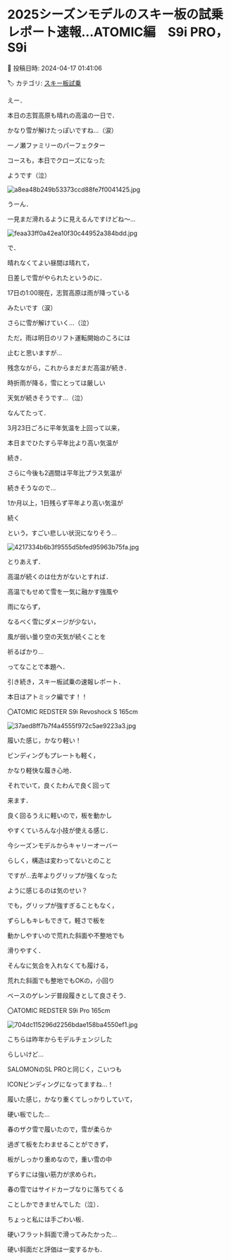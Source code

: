 # 2025シーズンモデルのスキー板の試乗レポート速報…ATOMIC編　S9i PRO，S9i

📅 投稿日時: 2024-04-17 01:41:06

🏷️ カテゴリ: [スキー板試乗](c0bd8048615710cee890e403a36cc9a2b.md)

えー．


本日の志賀高原も晴れの高温の一日で．


かなり雪が解けたっぽいですね…（涙）





一ノ瀬ファミリーのパーフェクター


コースも，本日でクローズになった


ようです（泣）




![a8ea48b249b53373ccd88fe7f0041425.jpg](images/a8ea48b249b53373ccd88fe7f0041425.jpg)







うーん．


一見まだ滑れるように見えるんですけどね～…




![feaa33ff0a42ea10f30c44952a384bdd.jpg](images/feaa33ff0a42ea10f30c44952a384bdd.jpg)







で．


晴れなくてよい昼間は晴れて，


日差しで雪がやられたというのに．


17日の1:00現在，志賀高原は雨が降っている


みたいです（涙）


さらに雪が解けていく…（泣）


ただ，雨は明日のリフト運転開始のころには


止むと思いますが…





残念ながら，これからまだまだ高温が続き．


時折雨が降る，雪にとっては厳しい


天気が続きそうです…（泣）





なんてたって．


3月23日ごろに平年気温を上回って以来，


本日までひたすら平年比より高い気温が


続き．


さらに今後も2週間は平年比プラス気温が


続きそうなので…


1か月以上，1日残らず平年より高い気温が


続く


という，すごい悲しい状況になりそう…




![4217334b6b3f9555d5bfed95963b75fa.jpg](images/4217334b6b3f9555d5bfed95963b75fa.jpg)







とりあえず．


高温が続くのは仕方がないとすれば．


高温でもせめて雪を一気に融かす強風や


雨にならず，


なるべく雪にダメージが少ない，


風が弱い曇り空の天気が続くことを


祈るばかり…





ってなことで本題へ．


引き続き，スキー板試乗の速報レポート．


本日はアトミック編です！！





〇ATOMIC REDSTER S9i Revoshock S 165cm 







![37aed8ff7b7f4a4555f972c5ae9223a3.jpg](images/37aed8ff7b7f4a4555f972c5ae9223a3.jpg)







履いた感じ，かなり軽い！


ビンディングもプレートも軽く，


かなり軽快な履き心地．


それでいて，良くたわんで良く回って


来ます．


良く回るうえに軽いので，板を動かし


やすくていろんな小技が使える感じ．


今シーズンモデルからキャリーオーバー


らしく，構造は変わってないとのこと


ですが…去年よりグリップが強くなった


ように感じるのは気のせい？


でも，グリップが強すぎることもなく，


ずらしもキレもできて，軽さで板を


動かしやすいので荒れた斜面や不整地でも


滑りやすく．


そんなに気合を入れなくても履ける，


荒れた斜面でも整地でもOKの，小回り


ベースのゲレンデ普段履きとして良さそう．








〇ATOMIC REDSTER S9i Pro 165cm 







![704dc115296d2256bdae158ba4550ef1.jpg](images/704dc115296d2256bdae158ba4550ef1.jpg)







こちらは昨年からモデルチェンジした


らしいけど…


SALOMONのSL PROと同じく，こいつも


ICONビンディングになってますね…！


履いた感じ，かなり重くてしっかりしていて，


硬い板でした…


春のザク雪で履いたので，雪が柔らか


過ぎて板をたわませることができず，


板がしっかり重めなので，重い雪の中


ずらすには強い筋力が求められ，


春の雪ではサイドカーブなりに落ちてくる


ことしかできませんでした（泣）．


ちょっと私には手ごわい板．


硬いフラット斜面で滑ってみたかった…


硬い斜面だと評価は一変するかも．
